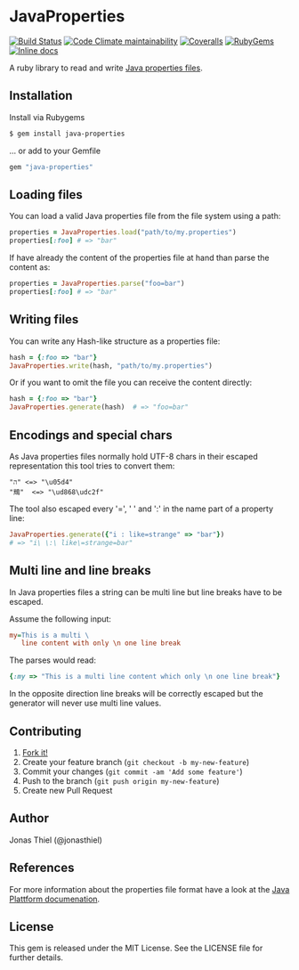 # JavaProperties

[![Build Status](http://img.shields.io/travis/jnbt/java-properties)](https://travis-ci.org/jnbt/java-properties)
[![Code Climate maintainability](https://img.shields.io/codeclimate/maintainability/jnbt/java-properties)](https://codeclimate.com/github/jnbt/java-properties)
[![Coveralls](http://img.shields.io/coveralls/jnbt/java-properties)](https://coveralls.io/r/jnbt/java-properties)
[![RubyGems](http://img.shields.io/gem/v/java-properties)](http://rubygems.org/gems/java-properties)
[![Inline docs](http://inch-ci.org/github/jnbt/java-properties.svg?style=shields)](http://inch-ci.org/github/jnbt/java-properties)

A ruby library to read and write [Java properties files](http://en.wikipedia.org/wiki/.properties).

## Installation

Install via Rubygems

```bash
$ gem install java-properties
```

... or add to your Gemfile

```ruby
gem "java-properties"
```

## Loading files

You can load a valid Java properties file from the file system using a path:

```ruby
properties = JavaProperties.load("path/to/my.properties")
properties[:foo] # => "bar"
```

If have already the content of the properties file at hand than parse the content as:

```ruby
properties = JavaProperties.parse("foo=bar")
properties[:foo] # => "bar"
```

## Writing files

You can write any Hash-like structure as a properties file:

```ruby
hash = {:foo => "bar"}
JavaProperties.write(hash, "path/to/my.properties")
```

Or if you want to omit the file you can receive the content directly:

```ruby
hash = {:foo => "bar"}
JavaProperties.generate(hash)  # => "foo=bar"
```

## Encodings and special chars

As Java properties files normally hold UTF-8 chars in their escaped representation this tool tries to convert them:

```
"ה" <=> "\u05d4"
"𪀯"  <=> "\ud868\udc2f"
```

The tool also escaped every '=', ' ' and ':' in the name part of a property line:

```ruby
JavaProperties.generate({"i : like=strange" => "bar"})
# => "i\ \:\ like\=strange=bar"
```

## Multi line and line breaks

In Java properties files a string can be multi line but line breaks have to be escaped.

Assume the following input:

```ini
my=This is a multi \
   line content with only \n one line break
```

The parses would read:

```ruby
{:my => "This is a multi line content which only \n one line break"}
```

In the opposite direction line breaks will be correctly escaped but the generator will never use multi line values.

## Contributing

1. [Fork it!](https://github.com/jnbt/java-properties/fork)
2. Create your feature branch (`git checkout -b my-new-feature`)
3. Commit your changes (`git commit -am 'Add some feature'`)
4. Push to the branch (`git push origin my-new-feature`)
5. Create new Pull Request

## Author

Jonas Thiel (@jonasthiel)

## References

For more information about the properties file format have a look at the [Java Plattform documenation](http://docs.oracle.com/javase/6/docs/api/java/util/Properties.html).

## License

This gem is released under the MIT License. See the LICENSE file for further details.
